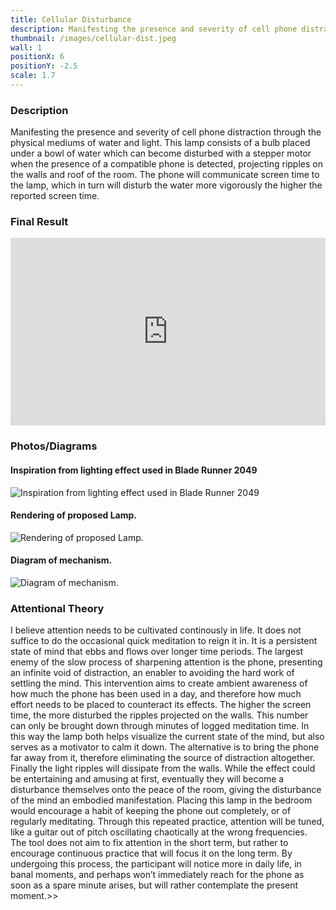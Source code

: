 ```yaml
---
title: Cellular Disturbance
description: Manifesting the presence and severity of cell phone distraction through the physical mediums of water and light
thumbnail: /images/cellular-dist.jpeg
wall: 1
positionX: 6
positionY: -2.5
scale: 1.7
---
```


### Description
Manifesting the presence and severity of cell phone distraction
through the physical mediums of water and light. This lamp consists of
a bulb placed under a bowl of water which can become disturbed with a
stepper motor when the presence of a compatible phone is detected,
projecting ripples on the walls and roof of the room. The phone will
communicate screen time to the lamp, which in turn will disturb the
water more vigorously the higher the reported screen time.

### Final Result
<iframe width="100%" height="300px" src="https://www.youtube.com/embed/bS5pCx5V8x4?si=_5PPt9baOJUA5PIT" title="YouTube video player" frameborder="0" allow="accelerometer; autoplay; clipboard-write; encrypted-media; gyroscope; picture-in-picture; web-share" referrerpolicy="strict-origin-when-cross-origin" allowfullscreen></iframe>

### Photos/Diagrams
#### Inspiration from lighting effect used in Blade Runner 2049
![Inspiration from lighting effect used in Blade Runner 2049](/images/cellular/inspo.jpg)
#### Rendering of proposed Lamp.
![Rendering of proposed Lamp.](/images/cellular/rendering.png)
#### Diagram of mechanism.
![Diagram of mechanism.](/images/cellular/diagram.png)

### Attentional Theory
I believe attention needs to be cultivated continously in life. It
does not suffice to do the occasional quick meditation to reign it in.
It is a persistent state of mind that ebbs and flows over longer time
periods. The largest enemy of the slow process of sharpening attention
is the phone, presenting an infinite void of distraction, an enabler
to avoiding the hard work of settling the mind. This intervention aims
to create ambient awareness of how much the phone has been used in a
day, and therefore how much effort needs to be placed to counteract
its effects. The higher the screen time, the more disturbed the
ripples projected on the walls. This number can only be brought down
through minutes of logged meditation time. In this way the lamp both
helps visualize the current state of the mind, but also serves as a
motivator to calm it down. The alternative is to bring the phone far
away from it, therefore eliminating the source of distraction
altogether. Finally the light ripples will dissipate from the walls.
While the effect could be entertaining and amusing at first,
eventually they will become a disturbance themselves onto the peace of
the room, giving the disturbance of the mind an embodied
manifestation. Placing this lamp in the bedroom would encourage a
habit of keeping the phone out completely, or of regularly meditating.
Through this repeated practice, attention will be tuned, like a guitar
out of pitch oscillating chaotically at the wrong frequencies. The
tool does not aim to fix attention in the short term, but rather to
encourage continuous practice that will focus it on the long term. By
undergoing this process, the participant will notice more in daily
life, in banal moments, and perhaps won’t immediately reach for the
phone as soon as a spare minute arises, but will rather contemplate
the present moment.>>
